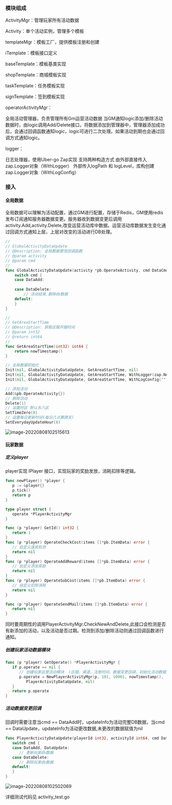 

### 模块组成

ActivityMgr：管理玩家所有活动数据

Activity：单个活动实例，管理多个模板

templateMgr：模板工厂，提供模板注册和创建

iTemplate：模板接口定义

baseTemplate：模板基类实现

shopTemplate：商城模板实现

taskTemplate：任务模板实现

signTemplate：签到模板实现

operatorActivityMgr：

全局活动管理器，负责管理所有Gm运营活动数据
当GM通知logic添加/删除活动数据时，由logic调用Add/Delete接口，将数据添加到管理器中，管理器添加成功后，会通过回调函数通知logic，logic可进行二次处理。如果活动到期也会通过回调方式通知logic。


logger：

日志处理器，使用Uber-go Zap实现
支持两种构造方式
由外部直接传入zap.Logger对象（WithLogger）
外部传入logPath 和 logLevel，库构创建zap.Logger对象（WithLogConfig）





### 接入

#### 全局数据

全局数据可以理解为活动配置，通过GM进行配置，存储于Redis，GM使用redis 发布订阅通知服务器数据变更。服务器收到数据变更后调用activity.Add,activity.Delete,改变运营活动库中数据。运营活动库数据发生变化通过回调方式通知上层，上层对改变的活动进行DB处理。

```go
//
// GlobalActivityDataUpdate
// @Description: 全局数据更改回调函数
// @param activity
// @param cmd
//
func GlobalActivityDataUpdate(activity *pb.OperateActivity, cmd DataCmd) {
	switch cmd {
	case DataAdd:
		
	case DataDelete:
		// 活动结束,删除db数据
	default:
	}
}

//
// GetAreaStartTime
// @Description: 获取区服开服时间
// @param int32
// @return int64
//
func GetAreaStartTime(int32) int64 {
	return nowTimestamp()
}

// 全局数据初始化
Init(nil, GlobalActivityDataUpdate, GetAreaStartTime, nil)
Init(nil, GlobalActivityDataUpdate, GetAreaStartTime, WithLogger(zap.New(zapcore.NewTee())))
Init(nil, GlobalActivityDataUpdate, GetAreaStartTime, WithLogConfig("", zap.DebugLevel))

// 添加活动
Add(&pb.OperateActivity{})
// 删除活动
Delete(1)
// 设置时区 默认东八区
SetTimeZero(8)
// 设置每日更新时间(每日几点算跨天)
SetEverydayUpdateHour(8)
```

![image-20220808102515613](https://s2.loli.net/2022/08/08/mESJhytX3DQ8Pir.png)


#### 玩家数据

##### 定义player

player实现 IPlayer 接口，实现玩家的奖励发放，消耗扣除等逻辑。

```go
func newPlayer() *player {
   p := &player{}
   p.tick()
   return p
}

type player struct {
   operate *PlayerActivityMgr
}

func (p *player) GetId() int32 {
   return 1
}
func (p *player) OperateCheckCost(items []*pb.ItemData) error {
   // 自定义道具检测
   return nil
}
func (p *player) OperateAddReward(items []*pb.ItemData) error {
   // 自定义添加奖励
   return nil
}
func (p *player) OperateSubCost(items []*pb.ItemData) error {
   // 自定义扣除消耗
   return nil
}

func (p *player) OperateSendMail(items []*pb.ItemData) error {
   return nil
}
```

同时要周期性的调用PlayerActivityMgr.CheckNewAndDelete,此接口会检测是否有新添加的活动，以及活动是否过期。检测到添加/删除活动则通过回调函数进行通知。



##### 创建玩家活动数据模块

```go
func (p *player) GetOperate() *PlayerActivityMgr {
   if p.operate == nil {
      // 创建玩家运营活动模块  (区服，渠道，注册时间，数据变更回调，初始化活动数据)
      p.operate = NewPlayerActivityMgr(p, 101, 10001, nowTimestamp(),
         PlayerActivityDataUpdate, nil)
   }
   return p.operate
}
```
##### 活动数据变更回调

回调时需要注意当cmd == DataAdd时，updateInfo为活动完整DB数据，当cmd == DataUpdate，updateInfo为活动更改数据,未更改的数据赋值为nil

```go
func PlayerActivityDataUpdate(playerId int32, activityId int64, cmd DataCmd, updateInfo *pb.OperateActivityDB) {
   switch cmd {
   case DataAdd, DataUpdate:
      // 更新玩家db数据
   case DataDelete:
      // 删除玩家db数据
   default:
   }
}
```

![image-20220808102502069](https://s2.loli.net/2022/08/08/dorcLpSP6fzGCxb.png)

详细测试代码见 activity_test.go





